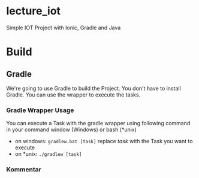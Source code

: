 # lecture_iot
Simple IOT Project with Ionic, Gradle and Java


# Build

## Gradle
We're going to use Gradle to build the Project. You don't have to install Gradle. You can use the wrapper to execute the tasks.

### Gradle Wrapper Usage
You can execute a Task with the gradle wrapper using following command in your command window (Windows) or bash (*unix)
* on windows: ```gradlew.bat [task]``` replace _task_ with the Task you want to execute
* on *unix: ```./gradlew [task]```

### Kommentar